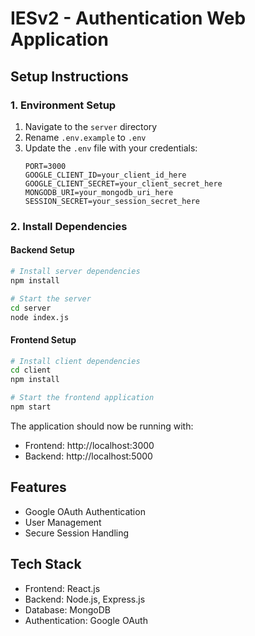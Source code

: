 # IESv2 - Authentication Web Application

## Setup Instructions

### 1. Environment Setup
1. Navigate to the `server` directory
2. Rename `.env.example` to `.env`
3. Update the `.env` file with your credentials:
   ```
   PORT=3000
   GOOGLE_CLIENT_ID=your_client_id_here
   GOOGLE_CLIENT_SECRET=your_client_secret_here
   MONGODB_URI=your_mongodb_uri_here
   SESSION_SECRET=your_session_secret_here
   ```

### 2. Install Dependencies

#### Backend Setup
```bash
# Install server dependencies
npm install

# Start the server
cd server
node index.js
```

#### Frontend Setup
```bash
# Install client dependencies
cd client
npm install

# Start the frontend application
npm start
```

The application should now be running with:
- Frontend: http://localhost:3000
- Backend: http://localhost:5000

## Features
- Google OAuth Authentication
- User Management
- Secure Session Handling

## Tech Stack
- Frontend: React.js
- Backend: Node.js, Express.js
- Database: MongoDB
- Authentication: Google OAuth
